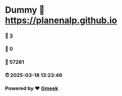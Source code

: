 # Dummy :link: https://planenalp.github.io 
### :page_facing_up: [3](https://planenalp.github.io/tag.html) 
### :speech_balloon: 0 
### :hibiscus: 57281 
### :alarm_clock: 2025-03-18 13:23:46 
### Powered by :heart: [Gmeek](https://github.com/Meekdai/Gmeek)
